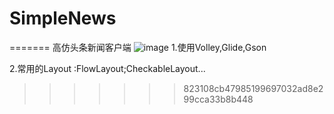 # SimpleNews

=======
高仿头条新闻客户端
![image](https://raw.githubusercontent.com/HarryXR/SimpleNews/master/screenshot/dra.png)
1.使用Volley,Glide,Gson

2.常用的Layout :FlowLayout;CheckableLayout...

>>>>>>> 823108cb47985199697032ad8e299cca33b8b448
